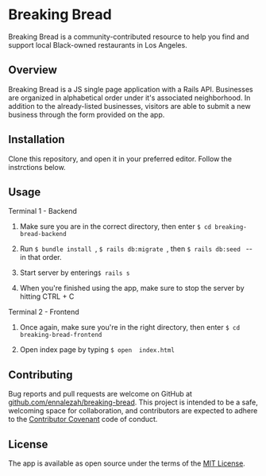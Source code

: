 # Breaking Bread

Breaking Bread is a community-contributed resource to help you find and support local Black-owned restaurants in Los Angeles.

## Overview

Breaking Bread is a JS single page application with a Rails API. Businesses are organized in alphabetical order under it's associated neighborhood. In addition to the already-listed businesses, visitors are able to submit a new business through the form provided on the app.

## Installation

Clone this repository, and open it in your preferred editor. Follow the instrctions below.

## Usage

Terminal 1 - Backend

1. Make sure you are in the correct directory, then enter ```$ cd breaking-bread-backend ```

2. Run ```$ bundle install ```, ```$ rails db:migrate ```, then ```$ rails db:seed ``` -- in that order.

3. Start server by entering```$ rails s ```

4. When you're finished using the app, make sure to stop the server by hitting CTRL + C

Terminal 2 - Frontend

1. Once again, make sure you're in the right directory, then enter ```$ cd breaking-bread-frontend ```

2. Open index page by typing ```$ open  index.html ```

## Contributing

Bug reports and pull requests are welcome on GitHub at [github.com/ennalezah/breaking-bread](https://github.com/ennalezah/breaking-bread). This project is intended to be a safe, welcoming space for collaboration, and contributors are expected to adhere to the [Contributor Covenant](http://contributor-covenant.org) code of conduct.

## License

The app is available as open source under the terms of the [MIT License](https://opensource.org/licenses/MIT).
